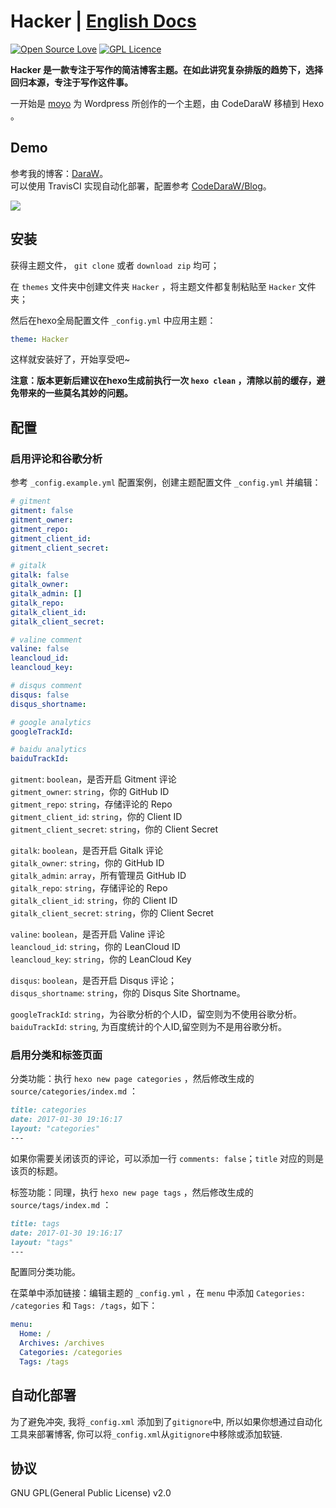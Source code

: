 # Hacker | [English Docs](/README.md)
[![Open Source Love](https://badges.frapsoft.com/os/v1/open-source.svg?v=103)](https://github.com/ellerbrock/open-source-badge/)  [![GPL Licence](https://badges.frapsoft.com/os/gpl/gpl.svg?v=103)](https://opensource.org/licenses/GPL-2.0)  


__Hacker 是一款专注于写作的简洁博客主题。在如此讲究复杂排版的趋势下，选择回归本源，专注于写作这件事。__  

一开始是 [moyo](http://liuxinyu.me/) 为 Wordpress 所创作的一个主题，由 CodeDaraW 移植到 Hexo 。

## Demo
参考我的博客：[DaraW](http://blog.daraw.cn/)。  
可以使用 TravisCI 实现自动化部署，配置参考 [CodeDaraW/Blog](https://github.com/CodeDaraW/Blog)。

![](https://ooo.0o0.ooo/2016/08/04/57a306f56bee2.png
)

## 安装
获得主题文件， `git clone` 或者 `download zip` 均可；  

在 `themes` 文件夹中创建文件夹 `Hacker` ，将主题文件都复制粘贴至 `Hacker` 文件夹；  

然后在hexo全局配置文件 `_config.yml` 中应用主题：

```yaml
theme: Hacker
```

这样就安装好了，开始享受吧~

__注意：版本更新后建议在hexo生成前执行一次 `hexo clean` ，清除以前的缓存，避免带来的一些莫名其妙的问题。__

## 配置
### 启用评论和谷歌分析
参考 `_config.example.yml` 配置案例，创建主题配置文件 `_config.yml` 并编辑：

```yaml
# gitment
gitment: false
gitment_owner:
gitment_repo:
gitment_client_id:
gitment_client_secret:

# gitalk
gitalk: false
gitalk_owner:
gitalk_admin: []
gitalk_repo:
gitalk_client_id:
gitalk_client_secret:

# valine comment
valine: false
leancloud_id:
leancloud_key:

# disqus comment
disqus: false
disqus_shortname:

# google analytics
googleTrackId:

# baidu analytics
baiduTrackId:
```

`gitment`: `boolean`，是否开启 Gitment 评论  
`gitment_owner`: `string`，你的 GitHub ID  
`gitment_repo`: `string`，存储评论的 Repo  
`gitment_client_id`: `string`，你的 Client ID  
`gitment_client_secret`: `string`，你的 Client Secret  

`gitalk`: `boolean`，是否开启 Gitalk 评论  
`gitalk_owner`: `string`，你的 GitHub ID  
`gitalk_admin`: `array`，所有管理员 GitHub ID  
`gitalk_repo`: `string`，存储评论的 Repo  
`gitalk_client_id`: `string`，你的 Client ID  
`gitalk_client_secret`: `string`，你的 Client Secret  

`valine`: `boolean`，是否开启 Valine 评论  
`leancloud_id`: `string`，你的 LeanCloud ID  
`leancloud_key`: `string`，你的 LeanCloud Key  

`disqus`: `boolean`，是否开启 Disqus 评论；  
`disqus_shortname`: `string`，你的 Disqus Site Shortname。  

`googleTrackId`: `string`，为谷歌分析的个人ID，留空则为不使用谷歌分析。
`baiduTrackId`: `string`, 为百度统计的个人ID,留空则为不是用谷歌分析。

### 启用分类和标签页面
分类功能：执行 `hexo new page categories` ，然后修改生成的 `source/categories/index.md` ：

``` markdown
title: categories
date: 2017-01-30 19:16:17
layout: "categories"
---  
```

如果你需要关闭该页的评论，可以添加一行 `comments: false`；`title` 对应的则是该页的标题。  

标签功能：同理，执行 `hexo new page tags` ，然后修改生成的 `source/tags/index.md` ：
``` markdown
title: tags
date: 2017-01-30 19:16:17
layout: "tags"
---  
```
配置同分类功能。

在菜单中添加链接：编辑主题的 `_config.yml` ，在 `menu` 中添加 `Categories: /categories` 和 `Tags: /tags`，如下：
``` yml
menu:
  Home: /
  Archives: /archives
  Categories: /categories
  Tags: /tags
```

## 自动化部署

为了避免冲突, 我将`_config.xml` 添加到了`gitignore`中, 所以如果你想通过自动化工具来部署博客, 你可以将`_config.xml`从`gitignore`中移除或添加软链.

## 协议

GNU GPL(General Public License) v2.0
